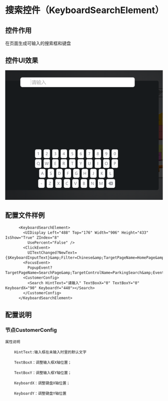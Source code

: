 # 搜索控件（KeyboardSearchElement）

## 控件作用

在页面生成可输入的搜索框和键盘


## 控件UI效果

![Placeholder](../images/KeyboardSearchElement.png)

## 配置文件样例

```
      <KeyboardSearchElement>
        <UIDisplay Left="488" Top="176" Width="906" Height="433" IsShow="True" ZIndex="8"
          UsePercent="False" />
        <ClickEvent>
          UITextChanged?NewText={$KeyboardInputText}&amp;Filter=Chinese&amp;TargetPageName=HomePage&amp;TargetControlName=ParkingSearch</ClickEvent>
        <FocusEvent>
          PopupEvent?TargetPageName=SearchPage&amp;TargetControlName=ParkingSearch&amp;EventID=Keyboard&amp;UriKind=Application&amp;EventPath=Shell\Pages\SearchPage\PopItems</FocusEvent>
        <CustomerConfig>
          <Search HintText="请输入" TextBoxX="0" TextBoxY="0" KeyboardX="90" KeyboardY="440"></Search>
        </CustomerConfig>
      </KeyboardSearchElement>

```

## 配置说明

### 节点CustomerConfig

	属性说明

		HintText:输入框在未输入时里的默认文字

		TextBoxX：调整输入框X轴位置；

		TextBoxY：调整输入框Y轴位置；

		KeyboardX：调整键盘X轴位置；

        KeyboardY：调整键盘Y轴位置

